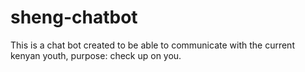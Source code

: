# sheng-chatbot
This is a chat bot created to be able to communicate with the current kenyan youth, purpose: check up on you.
